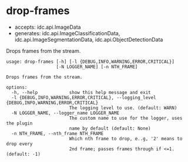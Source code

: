 # drop-frames

* accepts: idc.api.ImageData
* generates: idc.api.ImageClassificationData, idc.api.ImageSegmentationData, idc.api.ObjectDetectionData

Drops frames from the stream.

```
usage: drop-frames [-h] [-l {DEBUG,INFO,WARNING,ERROR,CRITICAL}]
                   [-N LOGGER_NAME] [-n NTH_FRAME]

Drops frames from the stream.

options:
  -h, --help            show this help message and exit
  -l {DEBUG,INFO,WARNING,ERROR,CRITICAL}, --logging_level {DEBUG,INFO,WARNING,ERROR,CRITICAL}
                        The logging level to use. (default: WARN)
  -N LOGGER_NAME, --logger_name LOGGER_NAME
                        The custom name to use for the logger, uses the plugin
                        name by default (default: None)
  -n NTH_FRAME, --nth_frame NTH_FRAME
                        Which nth frame to drop, e..g, '2' means to drop every
                        2nd frame; passes frames through if <=1. (default: -1)
```
